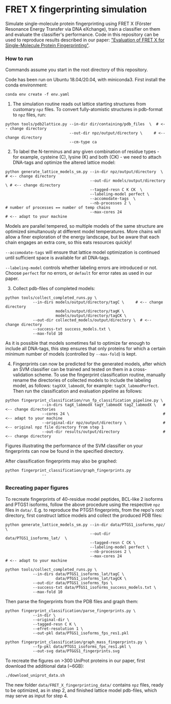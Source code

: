 # FRET X fingerprinting simulation
Simulate single-molecule protein fingerprinting using FRET X (Förster Resonance Energy Transfer via 
 DNA eXchange), train a classifier on them and evaluate the classifier's performance. Code in this 
 repository can be used to reproduce results described in our paper: ["Evaluation of FRET X for Single-Molecule 
Protein Fingerprinting"](https://www.biorxiv.org/content/10.1101/2021.06.30.450512v1).

### How to run
Commands assume you start in the root directory of this repository.

Code has been run on Ubuntu 18.04/20.04, with miniconda3. First install the conda environment:
```shell
conda env create -f env.yaml
```

1. The simulation routine reads out lattice starting structures from customary `npz` files. To convert fully-atomistic 
structures in pdb-format to `npz` files, run:
```shell
python tools/pdb2lattice.py --in-dir dir/containing/pdb_files  \  # <-- change directory
                            --out-dir npz/output/directory \     # <-- change directory
                            --cm-type ca
```

2. To label the N-terminus and any given combination of residue types - for example, cysteine (C), lysine (K) and 
both (CK) - we need to attach DNA-tags and optimize the altered lattice model: 
```shell
python generate_lattice_models_sm.py --in-dir npz/output/directory  \     # <-- change directory
                                     --out-dir models/output/directory  \ # <-- change directory
                                     --tagged-resn C K CK  \
                                     --labeling-model perfect \
                                     --accomodate-tags  \
                                     --nb-processes 2 \                  # number of processes == number of temp chains
                                     --max-cores 24                       # <-- adapt to your machine
```
Models are parallel tempered, so multiple models of the same structure are optimized simultanously at different
model temperatures. More chains will allow a finer exploration of the energy landscape, but be aware that each chain
engages an extra core, so this eats resources quickly!

`--accomodate-tags` will ensure that lattice model optimization is continued until sufficient space is available for
all DNA-tags.

`--labeling-model` controls whether labeling errors are introduced or not. Choose `perfect` for no errors, or `default`
for error rates as used in our paper.

3. Collect pdb-files of completed models:
```shell
python tools/collect_completed_runs.py \
            --in-dirs models/output/directory/tagC \     # <-- change directory
                      models/output/directory/tagK \
                      models/output/directory/tagCK \
            --out-dir collected_models/output/directory \  # <-- change directory
            --success-txt success_models.txt \             
            --max-fold 10
```
As it is possible that models sometimes fail to optimize far enough to include all DNA-tags, this step ensures 
that only proteins for which a certain minimum number of models (controlled by `--max-fold`) is kept.


4. Fingerprints can now be predicted for the generated models, after which an SVM classifier can be trained and tested 
on them in a cross-validation scheme. To use the fingerprint classification routine, manually rename the directories
of collected models to include the labeling model, as follows: `tagXXX_labmodX`, 
for example: `tagCK_labmodPerfect`. Then run the classification and evaluation pipeline as follows:
```shell
python fingerprint_classification/run_fp_classification_pipeline.py \
                --in-dirs tagX_labmodX tagY_labmodX tagZ_labmodX \   # <-- change directories
                --cores 24 \                                         # <-- adapt to your machine
                --original-dir npz/output/directory \                # <-- original npz file directory from step 1
                --out-dir results/output/directory                   # <-- change directory 
``` 
Figures illustrating the performance of the SVM classifier on your fingerprints can now be found in the specified 
directory.

After classification fingerprints may also be graphed:
```shell
python fingerprint_classification/graph_fingerprints.py
                --

```

### Recreating paper figures
To recreate fingerprints of 40-residue model peptides, BCL-like 2 isoforms and PTGS1 isoforms, follow the above 
procedure using the respective `npz` files in `data/`. E.g. to reproduce the PTGS1 fingerprints, from the repo's root 
directory, first construct lattice models and collect the produced PDB files:

```shell
python generate_lattice_models_sm.py --in-dir data/PTGS1_isoforms_npz/  \    
                                     --out-dir data/PTGS1_isoforms_lat/  \ 
                                     --tagged-resn C CK \
                                     --labeling-model perfect \
                                     --nb-processes 2 \
                                     --max-cores 24                       # <-- adapt to your machine

python tools/collect_completed_runs.py \
            --in-dirs data/PTGS1_isoforms_lat/tagC \
                      data/PTGS1_isoforms_lat/tagCK \
            --out-dir data/PTGS1_isoforms_fps \
            --success-txt data/PTGS1_isoforms_success_models.txt \             
            --max-fold 10

```

Then parse the fingerprints from the PDB files and graph them:
```
python fingerprint_classification/parse_fingerprints.py \
            --in-dir \
            --original-dir \
            --tagged-resn C K \
            --efret-resolution 1 \
            --out-pkl data/PTGS1_isoforms_fps_res1.pkl

python fingerprint_classification/graph_mass_fingerprints.py \
            --fp-pkl data/PTGS1_isoforms_fps_res1.pkl \
            --out-svg data/PTGGS1_fingerprints.svg
```

To recreate the figures on >300 UniProt proteins in our paper, first download the additional data (~6GB):
```
./download_uniprot_data.sh 
```
The new folder `data/FRET_X_fingerprinting_data/` contains `npz` files, ready to be optimized, as in step 2, and 
finished lattice model pdb-files, which may serve as input for step 4.
